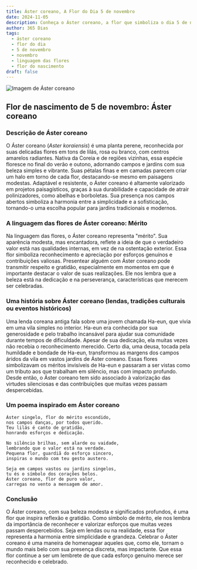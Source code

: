 ```yaml
---
title: Áster coreano, A Flor do Dia 5 de novembro
date: 2024-11-05
description: Conheça o Áster coreano, a flor que simboliza o dia 5 de novembro e seu significado 'Mérito'. Explore a beleza e o simbolismo desta flor encantadora.
author: 365 Dias
tags:
  - áster coreano
  - flor do dia
  - 5 de novembro
  - novembro
  - linguagem das flores
  - flor do nascimento
draft: false
---
```


![Imagem de Áster coreano](https://cdn.pixabay.com/photo/2017/11/14/00/28/wormwood-some-competition-2947198_1280.jpg#center)



## Flor de nascimento de 5 de novembro: Áster coreano

### Descrição de Áster coreano

O Áster coreano (_Aster koraiensis_) é uma planta perene, reconhecida por suas delicadas flores em tons de lilás, rosa ou branco, com centros amarelos radiantes. Nativa da Coreia e de regiões vizinhas, essa espécie floresce no final do verão e outono, adornando campos e jardins com sua beleza simples e vibrante. Suas pétalas finas e em camadas parecem criar um halo em torno de cada flor, destacando-se mesmo em paisagens modestas. Adaptável e resistente, o Áster coreano é altamente valorizado em projetos paisagísticos, graças à sua durabilidade e capacidade de atrair polinizadores, como abelhas e borboletas. Sua presença nos campos abertos simboliza a harmonia entre a simplicidade e a sofisticação, tornando-o uma escolha popular para jardins tradicionais e modernos.

### A linguagem das flores de Áster coreano: Mérito

Na linguagem das flores, o Áster coreano representa "mérito". Sua aparência modesta, mas encantadora, reflete a ideia de que o verdadeiro valor está nas qualidades internas, em vez de na ostentação exterior. Essa flor simboliza reconhecimento e apreciação por esforços genuínos e contribuições valiosas. Presentear alguém com Áster coreano pode transmitir respeito e gratidão, especialmente em momentos em que é importante destacar o valor de suas realizações. Ele nos lembra que a beleza está na dedicação e na perseverança, características que merecem ser celebradas.

### Uma história sobre Áster coreano (lendas, tradições culturais ou eventos históricos)

Uma lenda coreana antiga fala sobre uma jovem chamada Ha-eun, que vivia em uma vila simples no interior. Ha-eun era conhecida por sua generosidade e pelo trabalho incansável para ajudar sua comunidade durante tempos de dificuldade. Apesar de sua dedicação, ela muitas vezes não recebia o reconhecimento merecido. Certo dia, uma deusa, tocada pela humildade e bondade de Ha-eun, transformou as margens dos campos áridos da vila em vastos jardins de Áster coreano. Essas flores simbolizavam os méritos invisíveis de Ha-eun e passaram a ser vistas como um tributo aos que trabalham em silêncio, mas com impacto profundo. Desde então, o Áster coreano tem sido associado à valorização das virtudes silenciosas e das contribuições que muitas vezes passam despercebidas.

### Um poema inspirado em Áster coreano

```
Áster singelo, flor do mérito escondido,  
nos campos danças, por todos querido.  
Teu lilás é canto de gratidão,  
honrando esforços e dedicação.  

No silêncio brilhas, sem alarde ou vaidade,  
lembrando que o valor está na verdade.  
Pequena flor, guardiã do esforço sincero,  
inspiras o mundo com teu gesto austero.  

Seja em campos vastos ou jardins singelos,  
tu és o símbolo dos corações belos.  
Áster coreano, flor de puro valor,  
carregas no vento a mensagem de amor.  
```

### Conclusão

O Áster coreano, com sua beleza modesta e significados profundos, é uma flor que inspira reflexão e gratidão. Como símbolo de mérito, ele nos lembra da importância de reconhecer e valorizar esforços que muitas vezes passam despercebidos. Seja em lendas ou na realidade, essa flor representa a harmonia entre simplicidade e grandeza. Celebrar o Áster coreano é uma maneira de homenagear aqueles que, como ele, tornam o mundo mais belo com sua presença discreta, mas impactante. Que essa flor continue a ser um lembrete de que cada esforço genuíno merece ser reconhecido e celebrado.